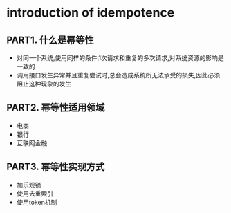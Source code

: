 # introduction of idempotence

## PART1. 什么是幂等性

- 对同一个系统,使用同样的条件,1次请求和重复的多次请求,对系统资源的影响是一致的
- 调用接口发生异常并且重复尝试时,总会造成系统所无法承受的损失,因此必须阻止这种现象的发生

## PART2. 幂等性适用领域

- 电商
- 银行
- 互联网金融

## PART3. 幂等性实现方式

- 加乐观锁
- 使用去重索引
- 使用token机制

